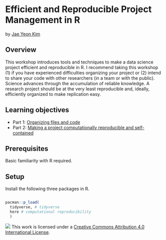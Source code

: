 # Efficient and Reproducible Project Management in R

by [Jae Yeon Kim](https://jaeyk.github.io/)

## Overview 

This workshop introduces tools and techniques to make a data science project efficient and reproducible in R. I recommend taking this workshop (1) if you have experienced difficulties organizing your project or (2) intend to share your code with other researchers (in a team or with the public). Science advances through the accumulation of reliable knowledge. A research project should be at the very least reproducible and, ideally, efficiently organized to make replication easy.

## Learning objectives 

- Part 1: [Organizing files and code](https://github.com/dlab-berkeley/efficient-reproducible-project-management-in-R/blob/master/code/01_organizing_files.Rmd)
- Part 2: [Making a project computationally reproducible and self-contained](https://github.com/dlab-berkeley/efficient-reproducible-project-management-in-R/blob/master/code/02_computational_reproducibility.Rmd)

## Prerequisites 

Basic familiarity with R required. 

## Setup 

Install the following three packages in R. 

```r

pacman::p_load(
  tidyverse, # tidyverse 
  here # computational reproducibility 
  )

```

![](https://i.creativecommons.org/l/by/4.0/88x31.png) This work is licensed under a [Creative Commons Attribution 4.0 International License](https://creativecommons.org/licenses/by/4.0/).
